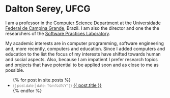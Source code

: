 # Dalton Serey, UFCG

I am a professor in the [Computer Science
Department](http://www.computacao.ufcg.edu.br) at the
[Universidade Federal de Campina Grande](http://www.ufcg.edu.br),
Brazil. I am also the director and one the the researchers of the
[Software Practices
Laboratory](http://splab.computacao.ufcg.edu.br/).

My academic interests are in computer programming, software
engineering and, more recently, computers and education. Since I
added computers and education to the list the focus of my
interests have shifted towards human and social aspects. Also,
because I am impatient I prefer research topics and projects that
have potential to be applied soon and as close to me as possible.

<ul>
  {% for post in site.posts %}
    <li>
      <small><span style="color: gray;">{{ post.date | date: '%m%d%Y' }}</span></small>
      <a href="{{ post.url }}">{{ post.title }}</a>
    </li>
  {% endfor %}
</ul>
